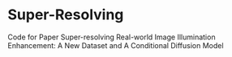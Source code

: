 # Super-Resolving
Code for Paper Super-resolving Real-world Image Illumination Enhancement: A New Dataset and A Conditional Diffusion Model
